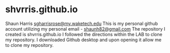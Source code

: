 # shvrris.github.io
Shaun Harris 
sgharrisrose@my.waketech.edu
This is my personal github account utilizing my personal email - shaunh82@gmail.com
The repository I created is shvrris.github.io
I followed the directions within the LAB to clone my repository. I downloaded Github desktop and upon opening it allow me to clone my repository. 
